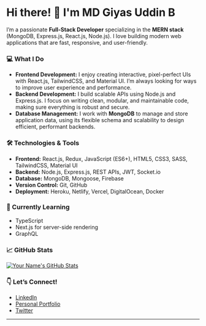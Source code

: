 # Hi there! 👋 I'm MD Giyas Uddin B 

I’m a passionate **Full-Stack Developer** specializing in the **MERN stack** (MongoDB, Express.js, React.js, Node.js). I love building modern web applications that are fast, responsive, and user-friendly.

### 💻 What I Do
- **Frontend Development:** I enjoy creating interactive, pixel-perfect UIs with React.js, TailwindCSS, and Material UI. I’m always looking for ways to improve user experience and performance.
- **Backend Development:** I build scalable APIs using Node.js and Express.js. I focus on writing clean, modular, and maintainable code, making sure everything is robust and secure.
- **Database Management:** I work with **MongoDB** to manage and store application data, using its flexible schema and scalability to design efficient, performant backends.

### 🛠️ Technologies & Tools
- **Frontend:** React.js, Redux, JavaScript (ES6+), HTML5, CSS3, SASS, TailwindCSS, Material UI
- **Backend:** Node.js, Express.js, REST APIs, JWT, Socket.io
- **Database:** MongoDB, Mongoose, Firebase
- **Version Control:** Git, GitHub
- **Deployment:** Heroku, Netlify, Vercel, DigitalOcean, Docker

### 🌱 Currently Learning
- TypeScript
- Next.js for server-side rendering
- GraphQL

### 📈 GitHub Stats
[![Your Name's GitHub Stats](https://github-readme-stats.vercel.app/api?username=YourUsername&show_icons=true&theme=radical)](https://github.com/YourUsername)

### 👇 Let’s Connect!
- [LinkedIn](https://www.linkedin.com/in/md-giyas-uddinb/)
- [Personal Portfolio](https://yourportfolio.com)
- [Twitter]([https://twitter.com/your-twitter](https://x.com/MdGiyasuddinB))

---

